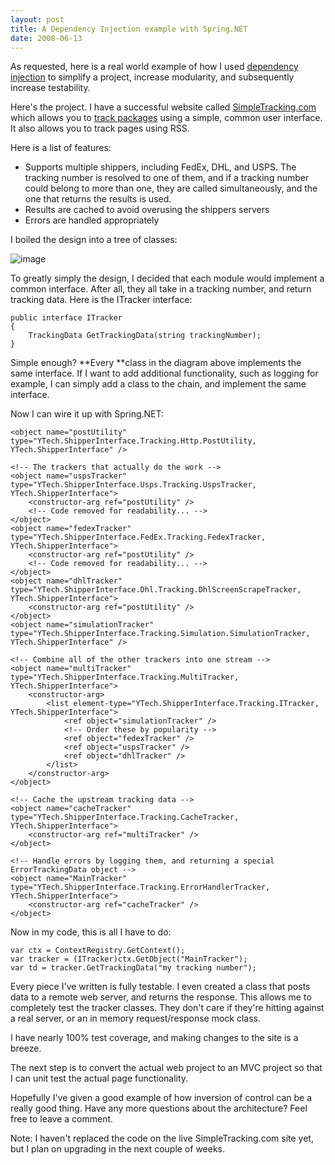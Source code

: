 ```yaml
---
layout: post
title: A Dependency Injection example with Spring.NET
date: 2008-06-13
---
```


As requested, here is a real world example of how I used [dependency injection](http://www.ytechie.com/2008/06/i-finally-get-the-point-of-inversion-of-control/) to simplify a project, increase modularity, and subsequently increase testability.

Here's the project. I have a successful website called [SimpleTracking.com](http://www.SimpleTracking.com) which allows you to [track packages](http://www.SimpleTracking.com) using a simple, common user interface. It also allows you to track pages using RSS.

Here is a list of features:

*   Supports multiple shippers, including FedEx, DHL, and USPS. The tracking number is resolved to one of them, and if a tracking number could belong to more than one, they are called simultaneously, and the one that returns the results is used.
*   Results are cached to avoid overusing the shippers servers
*   Errors are handled appropriately  

I boiled the design into a tree of classes:

![image](image1.png) 

To greatly simply the design, I decided that each module would implement a common interface. After all, they all take in a tracking number, and return tracking data. Here is the ITracker interface:

	public interface ITracker
	{
		TrackingData GetTrackingData(string trackingNumber);
	}

Simple enough? **Every **class in the diagram above implements the same interface. If I want to add additional functionality, such as logging for example, I can simply add a class to the chain, and implement the same interface.

Now I can wire it up with Spring.NET:

	<object name="postUtility" type="YTech.ShipperInterface.Tracking.Http.PostUtility, YTech.ShipperInterface" />
	
	<!-- The trackers that actually do the work -->
	<object name="uspsTracker" type="YTech.ShipperInterface.Usps.Tracking.UspsTracker, YTech.ShipperInterface">
		<constructor-arg ref="postUtility" />
		<!-- Code removed for readability... -->
	</object>
	<object name="fedexTracker" type="YTech.ShipperInterface.FedEx.Tracking.FedexTracker, YTech.ShipperInterface">
		<constructor-arg ref="postUtility" />
		<!-- Code removed for readability... -->
	</object>
	<object name="dhlTracker" type="YTech.ShipperInterface.Dhl.Tracking.DhlScreenScrapeTracker, YTech.ShipperInterface">
		<constructor-arg ref="postUtility" />
	</object>
	<object name="simulationTracker" type="YTech.ShipperInterface.Tracking.Simulation.SimulationTracker, YTech.ShipperInterface" />
	
	<!-- Combine all of the other trackers into one stream -->
	<object name="multiTracker" type="YTech.ShipperInterface.Tracking.MultiTracker, YTech.ShipperInterface">
		<constructor-arg>
			<list element-type="YTech.ShipperInterface.Tracking.ITracker, YTech.ShipperInterface">
				<ref object="simulationTracker" />
				<!-- Order these by popularity -->
				<ref object="fedexTracker" />
				<ref object="uspsTracker" />
				<ref object="dhlTracker" />
			</list>
		</constructor-arg>
	</object>
	
	<!-- Cache the upstream tracking data -->
	<object name="cacheTracker" type="YTech.ShipperInterface.Tracking.CacheTracker, YTech.ShipperInterface">
		<constructor-arg ref="multiTracker" />
	</object>
	
	<!-- Handle errors by logging them, and returning a special ErrorTrackingData object -->
	<object name="MainTracker" type="YTech.ShipperInterface.Tracking.ErrorHandlerTracker, YTech.ShipperInterface">
		<constructor-arg ref="cacheTracker" />
	</object>

Now in my code, this is all I have to do:
	
	var ctx = ContextRegistry.GetContext();
	var tracker = (ITracker)ctx.GetObject("MainTracker");
	var td = tracker.GetTrackingData("my tracking number");

Every piece I've written is fully testable. I even created a class that posts data to a remote web server, and returns the response. This allows me to completely test the tracker classes. They don't care if they're hitting against a real server, or an in memory request/response mock class.

I have nearly 100% test coverage, and making changes to the site is a breeze.

The next step is to convert the actual web project to an MVC project so that I can unit test the actual page functionality.

Hopefully I've given a good example of how inversion of control can be a really good thing. Have any more questions about the architecture? Feel free to leave a comment.

Note: I haven't replaced the code on the live SimpleTracking.com site yet, but I plan on upgrading in the next couple of weeks.